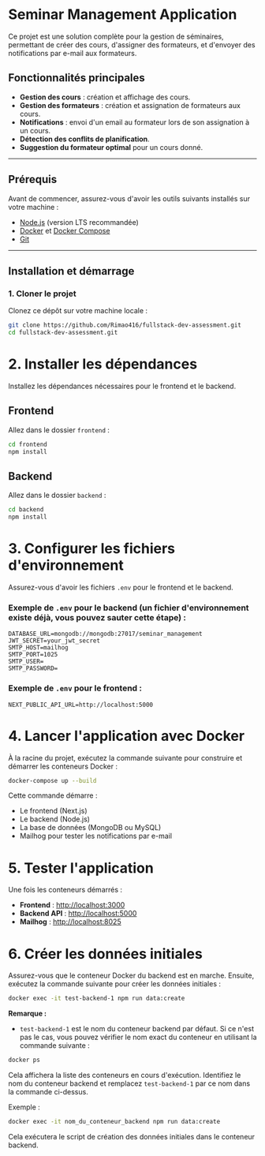 # Seminar Management Application

Ce projet est une solution complète pour la gestion de séminaires, permettant de créer des cours, d'assigner des formateurs, et d'envoyer des notifications par e-mail aux formateurs.

## Fonctionnalités principales
- **Gestion des cours** : création et affichage des cours.
- **Gestion des formateurs** : création et assignation de formateurs aux cours.
- **Notifications** : envoi d'un email au formateur lors de son assignation à un cours.
- **Détection des conflits de planification**.
- **Suggestion du formateur optimal** pour un cours donné.

---

## Prérequis
Avant de commencer, assurez-vous d'avoir les outils suivants installés sur votre machine :
- [Node.js](https://nodejs.org/) (version LTS recommandée)
- [Docker](https://www.docker.com/) et [Docker Compose](https://docs.docker.com/compose/)
- [Git](https://git-scm.com/)

---

## Installation et démarrage

### 1. Cloner le projet
Clonez ce dépôt sur votre machine locale :
```bash
git clone https://github.com/Rimao416/fullstack-dev-assessment.git
cd fullstack-dev-assessment.git
```
# 2. Installer les dépendances

Installez les dépendances nécessaires pour le frontend et le backend.

## Frontend

Allez dans le dossier `frontend` :

```bash
cd frontend
npm install
```

## Backend

Allez dans le dossier `backend` :

```bash
cd backend
npm install
```

# 3. Configurer les fichiers d'environnement

Assurez-vous d'avoir les fichiers `.env` pour le frontend et le backend.

### Exemple de `.env` pour le backend (un fichier d'environnement existe déjà, vous pouvez sauter cette étape) :

```env
DATABASE_URL=mongodb://mongodb:27017/seminar_management
JWT_SECRET=your_jwt_secret
SMTP_HOST=mailhog
SMTP_PORT=1025
SMTP_USER=
SMTP_PASSWORD=
```

### Exemple de `.env` pour le frontend :

```env
NEXT_PUBLIC_API_URL=http://localhost:5000
```

# 4. Lancer l'application avec Docker

À la racine du projet, exécutez la commande suivante pour construire et démarrer les conteneurs Docker :

```bash
docker-compose up --build
```

Cette commande démarre :

- Le frontend (Next.js)
- Le backend (Node.js)
- La base de données (MongoDB ou MySQL)
- Mailhog pour tester les notifications par e-mail

# 5. Tester l'application

Une fois les conteneurs démarrés :

- **Frontend** : [http://localhost:3000](http://localhost:3000)
- **Backend API** : [http://localhost:5000](http://localhost:5000)
- **Mailhog** : [http://localhost:8025](http://localhost:8025)


# 6. Créer les données initiales

Assurez-vous que le conteneur Docker du backend est en marche. Ensuite, exécutez la commande suivante pour créer les données initiales :

```bash
docker exec -it test-backend-1 npm run data:create
```

**Remarque :**  

- `test-backend-1` est le nom du conteneur backend par défaut. Si ce n'est pas le cas, vous pouvez vérifier le nom exact du conteneur en utilisant la commande suivante :

```bash
docker ps
```

Cela affichera la liste des conteneurs en cours d'exécution. Identifiez le nom du conteneur backend et remplacez `test-backend-1` par ce nom dans la commande ci-dessus.

Exemple :

```bash
docker exec -it nom_du_conteneur_backend npm run data:create
```

Cela exécutera le script de création des données initiales dans le conteneur backend.
